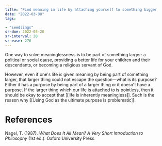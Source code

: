 ```yaml
---
title: "Find meaning in life by attaching yourself to something bigger than you"
date: "2022-03-08"
tags:

- "seedlings"
sr-due: 2022-05-20
sr-interval: 20
sr-ease: 270
---
```


One way to solve meaninglessness is to be part of something larger: a political or social cause, providing a better life for your children and their descendants, or becoming a religious servant of God.

However, even if one's life is given meaning by being part of something larger, that larger thing could not escape the question—what is its purpose? Either it has a purpose by being part of a larger thing or it doesn't have a purpose. If the larger thing which our life is attached to is pointless, then it should be okay to accept that [[life is inherently meaningless]]. Such is the reason why [[Using God as the ultimate purpose is problematic]].

# References

Nagel, T. (1987). *What Does It All Mean? A Very Short Introduction to Philosophy* (1st ed.). Oxford University Press.
